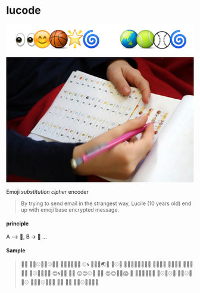 # lucode
![alt text](sample.png)
![alt text](sample-2.jpg)

Emoji *substitution cipher* encoder

> By trying to send email in the strangest way, Lucile (10 years old) end up with emoji base encrypted message. 


#### principle
A —> 🐚, B -> 🎉 … 

#### Sample 
> 🎉🏀 🏀🎱⚾🎵🎱⚾🎾🎉 🏀🎾🌟🎉🏀😱 ⚾🌀 🍑👏😱🌏🎉 🍵⚾🌟 📀🌟😱🌟👏👏🌟🏀 👀😊👏🍄 👀😊🌟🎉 🍺😊🎉🎉😷 🍵⚾🌟🌀💧😱 😊🌀🎉🍄 🌟👏 😡😊⚾🏀 🎉😱 😡😊🌟🎾😱 🎯 👏🎷🌟🔥😷😱 🍵⚾🎷⚾🌀 🎵🎱⚾🎾 🎱⚾ 👏🎷😊⚾🏀🎾😱 🌟👏 📀😊 👀🎱⚾🎾🌟🎾📍
